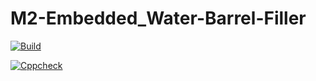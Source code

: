 # M2-Embedded_Water-Barrel-Filler

[![Build](https://github.com/Raviteja447/M2-Embedded_Water-Barrel-Filler/actions/workflows/compile.yml/badge.svg)](https://github.com/Raviteja447/M2-Embedded_Water-Barrel-Filler/actions/workflows/compile.yml)

[![Cppcheck](https://github.com/Raviteja447/M2-Embedded_Water-Barrel-Filler/actions/workflows/cpp.yml/badge.svg)](https://github.com/Raviteja447/M2-Embedded_Water-Barrel-Filler/actions/workflows/cpp.yml)
